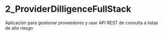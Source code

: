 # 2_ProviderDilligenceFullStack
Aplicación para gestionar proveedores y usar API REST de consulta a listas de alto riesgo
